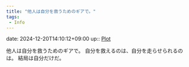 ```yaml
---
title: "他人は自分を救うためのギアで。"
tags:
 - Info
---
```


date: 2024-12-20T14:10:12+09:00
up:: [Plot](Bar/Novel/Chaos/Plot.md)

他人は自分を救うためのギアで。
自分を救えるのは、自分を走らせられるのは。
結局は自分だけだ。